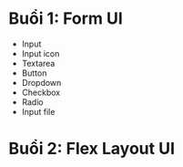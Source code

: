 # Buổi 1: Form UI

- Input
- Input icon
- Textarea
- Button
- Dropdown
- Checkbox
- Radio
- Input file

# Buổi 2: Flex Layout UI
